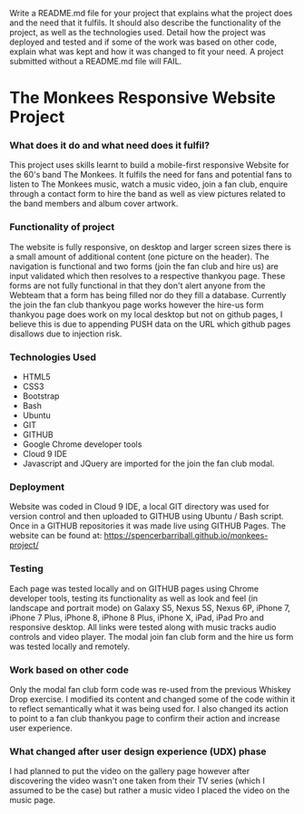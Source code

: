 Write a README.md file for your project that explains what the project does and the need that it fulfils. 
It should also describe the functionality of the project, as well as the technologies used. 
Detail how the project was deployed and tested and if some of the work was based on other code, 
explain what was kept and how it was changed to fit your need.
A project submitted without a README.md file will FAIL.


# The Monkees Responsive Website Project

### What does it do and what need does it fulfil?

This project uses skills learnt to build a mobile-first responsive Website for the 60's band The Monkees.
It fulfils the need for fans and potential fans to listen to The Monkees music, watch a music video, join a fan club, enquire through a contact form to hire the band 
as well as view pictures related to the band members and album cover artwork.

### Functionality of project

The website is fully responsive, on desktop and larger screen sizes there is a small amount of additional content (one picture on the header).
The navigation is functional and two forms (join the fan club and hire us) are input validated which then resolves to a respective thankyou page. These forms are not fully functional in that they don't alert anyone from the Webteam that a form has being filled nor do they fill a database.  Currently the join the fan club thankyou page works however the hire-us form thankyou page does work on my local desktop but not on github pages, I believe this is due to appending PUSH data on the URL which github pages disallows due to injection risk.

### Technologies Used

- HTML5
- CSS3
- Bootstrap
- Bash
- Ubuntu
- GIT
- GITHUB
- Google Chrome developer tools
- Cloud 9 IDE
- Javascript and JQuery are imported for the join the fan club modal.

### Deployment

Website was coded in Cloud 9 IDE, a local GIT directory was used for version control and then uploaded to GITHUB using Ubuntu / Bash script. Once in a GITHUB repositories it was made live using GITHUB Pages. The website can be found at:
https://spencerbarriball.github.io/monkees-project/

### Testing

Each page was tested locally and on GITHUB pages using Chrome developer tools, testing its functionality as well as look and feel (in landscape and portrait mode) on Galaxy S5, Nexus 5S, Nexus 6P, iPhone 7, iPhone 7 Plus, iPhone 8, iPhone 8 Plus, iPhone X, iPad, iPad Pro and responsive desktop. All links were tested along with music tracks audio controls and video player. The modal join fan club form and the hire us form was tested locally and remotely.

### Work based on other code

Only the modal fan club form code was re-used from the previous Whiskey Drop exercise. I modified its content and changed some of the code within it to reflect semantically what it was being used for. I also changed its action to point to a fan club thankyou page to confirm their action and increase user experience. 

### What changed after user design experience (UDX) phase

I had planned to put the video on the gallery page however after discovering the video wasn't one taken from their TV series (which I assumed to be the case) but rather a music video I placed the video on the music page.